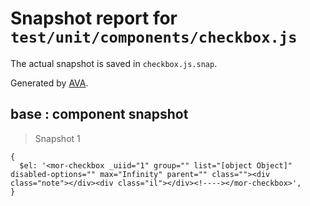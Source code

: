 # Snapshot report for `test/unit/components/checkbox.js`

The actual snapshot is saved in `checkbox.js.snap`.

Generated by [AVA](https://ava.li).

## base : component snapshot

> Snapshot 1

    {
      $el: '<mor-checkbox _uiid="1" group="" list="[object Object]" disabled-options="" max="Infinity" parent="" class=""><div class="note"></div><div class="il"></div><!----></mor-checkbox>',
    }
